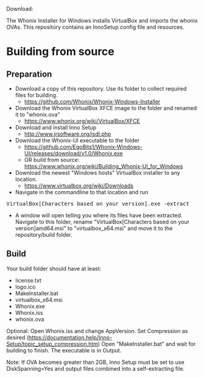 Download:

The Whonix Installer for Windows installs VirtualBox and imports the whonix OVAs. This repository contains an InnoSetup config file and resources.

# Building from source

## Preparation

* Download a copy of this repository. Use its folder to collect required files for building.
  * https://github.com/Whonix/Whonix-Windows-Installer
* Download the Whonix VirtualBox XFCE image to the folder and renamed it to "whonix.ova"
  * https://www.whonix.org/wiki/VirtualBox/XFCE
* Download and install Inno Setup
  * http://www.jrsoftware.org/isdl.php
* Download the Whonix-UI executable to the folder
  * https://github.com/EgoBits1/Whonix-Windows-UI/releases/download/v1.0/Whonix.exe
  * OR build from source: https://www.whonix.org/wiki/Building_Whonix-UI_for_Windows
* Download the newest "Windows hosts" VirtualBox installer to any location. 
  * https://www.virtualbox.org/wiki/Downloads
* Navigate in the commandline to that location and run 
<pre>
VirtualBox[Characters based on your version].exe -extract
</pre>
  * A window will open telling you where its files have been extracted. Navigate to this folder, rename "VirtualBox[Characters based on your version]amd64.msi" to "virtualbox_x64.msi" and move it to the repository/build folder.

## Build

Your build folder should have at least:

* license.txt
* logo.ico
* MakeInstaller.bat
* virtualbox_x64.msi
* Whonix.exe
* Whonix.iss
* whonix.ova

Optional: Open Whonix.iss and change AppVersion. Set Compression as desired (https://documentation.help/Inno-Setup/topic_setup_compression.htm)
Open "MakeInstaller.bat" and wait for building to finish. The executable is in Output.

Note: If OVA becomes greater than 2GB, Inno Setup must be set to use DiskSpanning=Yes and output files combined into a self-extracting file.
